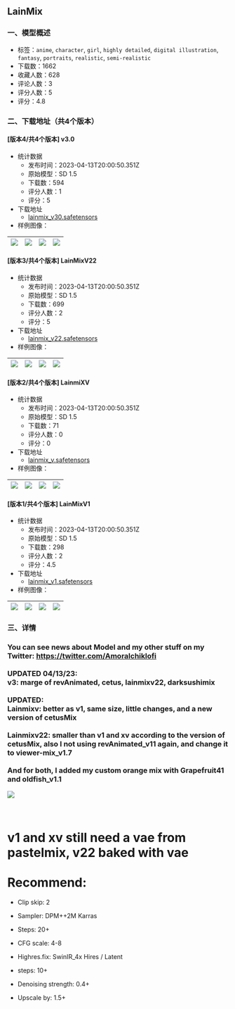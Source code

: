 ## LainMix
### 一、模型概述

- 标签：`anime`, `character`, `girl`, `highly detailed`, `digital illustration`, `fantasy`, `portraits`, `realistic`, `semi-realistic`
- 下载数：1662
- 收藏人数：628
- 评论人数：3
- 评分人数：5
- 评分：4.8

### 二、下载地址（共4个版本）

#### [版本4/共4个版本] v3.0

- 统计数据
  - 发布时间：2023-04-13T20:00:50.351Z
  - 原始模型：SD 1.5
  - 下载数：594
  - 评分人数：1
  - 评分：5
- 下载地址
  - [lainmix_v30.safetensors](https://civitai.com/api/download/models/45009)
- 样例图像：

| <img src="https://image.civitai.com/xG1nkqKTMzGDvpLrqFT7WA/71ba6e97-162c-48c5-e831-7c765f6b0d00/width=450/515130.jpeg" /> | <img src="https://image.civitai.com/xG1nkqKTMzGDvpLrqFT7WA/6a36aef8-754b-4766-6e8e-3084696c6000/width=450/515128.jpeg" /> | <img src="https://image.civitai.com/xG1nkqKTMzGDvpLrqFT7WA/b2f3a352-9174-4ce8-591c-c87a8c8cad00/width=450/515129.jpeg" /> | <img src="https://image.civitai.com/xG1nkqKTMzGDvpLrqFT7WA/57c5a7ec-5dd4-471a-15e7-c74ca7f65900/width=450/488879.jpeg" /> |
| ---- | ---- | ---- | ---- |

#### [版本3/共4个版本] LainMixV22

- 统计数据
  - 发布时间：2023-04-13T20:00:50.351Z
  - 原始模型：SD 1.5
  - 下载数：699
  - 评分人数：2
  - 评分：5
- 下载地址
  - [lainmix_v22.safetensors](https://civitai.com/api/download/models/30367)
- 样例图像：

| <img src="https://image.civitai.com/xG1nkqKTMzGDvpLrqFT7WA/f6574efe-a47d-4316-9a50-74feeeb0a500/width=450/344939.jpeg" /> | <img src="https://image.civitai.com/xG1nkqKTMzGDvpLrqFT7WA/180d5d61-f3c3-4821-f551-9a93a239de00/width=450/344937.jpeg" /> | <img src="https://image.civitai.com/xG1nkqKTMzGDvpLrqFT7WA/3e2743c5-fb92-4833-4328-8c988bf15b00/width=450/344936.jpeg" /> | <img src="https://image.civitai.com/xG1nkqKTMzGDvpLrqFT7WA/98287b0b-3a0c-4bfa-3517-7870fb19cf00/width=450/344935.jpeg" /> |
| ---- | ---- | ---- | ---- |

#### [版本2/共4个版本] LainmiXV

- 统计数据
  - 发布时间：2023-04-13T20:00:50.351Z
  - 原始模型：SD 1.5
  - 下载数：71
  - 评分人数：0
  - 评分：0
- 下载地址
  - [lainmix_v.safetensors](https://civitai.com/api/download/models/30368)
- 样例图像：

| <img src="https://image.civitai.com/xG1nkqKTMzGDvpLrqFT7WA/c52fb579-9597-4ed2-5251-715d1f29b500/width=450/344946.jpeg" /> | <img src="https://image.civitai.com/xG1nkqKTMzGDvpLrqFT7WA/b933ff08-9abf-488f-9a2c-c6781be4d800/width=450/344945.jpeg" /> | <img src="https://image.civitai.com/xG1nkqKTMzGDvpLrqFT7WA/b522cbea-4f46-473c-ff6c-acd7da7b6d00/width=450/344944.jpeg" /> | <img src="https://image.civitai.com/xG1nkqKTMzGDvpLrqFT7WA/4463f046-0648-428e-81bc-a8d807905800/width=450/344943.jpeg" /> |
| ---- | ---- | ---- | ---- |

#### [版本1/共4个版本] LainMixV1

- 统计数据
  - 发布时间：2023-04-13T20:00:50.351Z
  - 原始模型：SD 1.5
  - 下载数：298
  - 评分人数：2
  - 评分：4.5
- 下载地址
  - [lainmix_v1.safetensors](https://civitai.com/api/download/models/28538)
- 样例图像：

| <img src="https://image.civitai.com/xG1nkqKTMzGDvpLrqFT7WA/799af349-d0f9-4c08-14a4-c4a7df4af000/width=450/344953.jpeg" /> | <img src="https://image.civitai.com/xG1nkqKTMzGDvpLrqFT7WA/16167c6c-0c05-4a1c-3f58-fce71d740600/width=450/344952.jpeg" /> | <img src="https://image.civitai.com/xG1nkqKTMzGDvpLrqFT7WA/b82482f4-3559-4b05-0248-49a62bc3d700/width=450/344951.jpeg" /> | <img src="https://image.civitai.com/xG1nkqKTMzGDvpLrqFT7WA/72ab5461-4180-42b1-62c3-37b90488d100/width=450/344950.jpeg" /> |
| ---- | ---- | ---- | ---- |


### 三、详情
<h3>You can see news about Model and my other stuff on my Twitter: <a target="_blank" rel="ugc" href="https://twitter.com/Amoralchiklofi">https://twitter.com/Amoralchiklofi</a><br /><br />UPDATED 04/13/23:<br />v3: marge of revAnimated, cetus, lainmixv22, darksushimix<br /><br />UPDATED:<br />Lainmixv: better as v1, same size, little changes, and a new version of cetusMix<br /><br />Lainmixv22: smaller than v1 and xv according to the version of cetusMix, also I not using revAnimated_v11 again, and change it to viewer-mix_v1.7<br /><br />And for both, I added my custom orange mix with Grapefruit41 and oldfish_v1.1<br /></h3><img src="https://imagecache.civitai.com/xG1nkqKTMzGDvpLrqFT7WA/00e05902-ef16-428a-2ffc-6782548f0300/width=525/00e05902-ef16-428a-2ffc-6782548f0300" /><h1><br />v1 and xv still need a vae from pastelmix, v22 baked with vae<br /><br />Recommend:</h1><ul><li><p>Clip skip: 2</p></li><li><p>Sampler: DPM++2M Karras</p></li><li><p>Steps: 20+</p></li><li><p>CFG scale: 4-8</p></li><li><p>Highres.fix: SwinIR_4x Hires / Latent</p></li><li><p>steps: 10+</p></li><li><p>Denoising strength: 0.4+</p></li><li><p>Upscale by: 1.5+</p></li></ul>